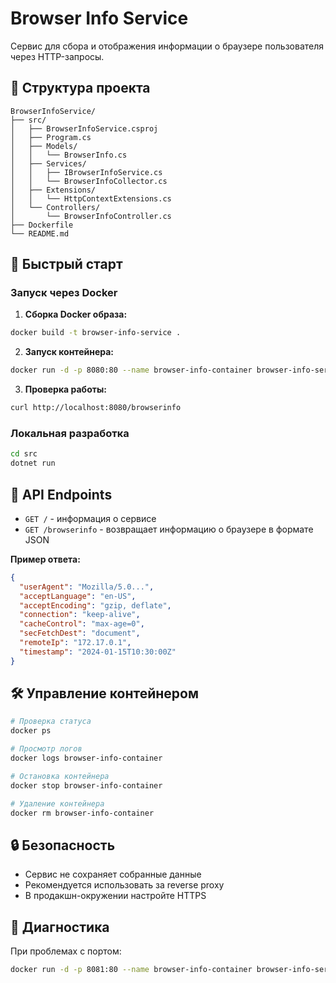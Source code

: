 # Browser Info Service

Сервис для сбора и отображения информации о браузере пользователя через HTTP-запросы.

## 📁 Структура проекта

```
BrowserInfoService/
├── src/
│   ├── BrowserInfoService.csproj
│   ├── Program.cs
│   ├── Models/
│   │   └── BrowserInfo.cs
│   ├── Services/
│   │   ├── IBrowserInfoService.cs
│   │   └── BrowserInfoCollector.cs
│   ├── Extensions/
│   │   └── HttpContextExtensions.cs
│   └── Controllers/
│       └── BrowserInfoController.cs
├── Dockerfile
└── README.md
```

## 🚀 Быстрый старт

### Запуск через Docker

1. **Сборка Docker образа:**
```bash
docker build -t browser-info-service .
```

2. **Запуск контейнера:**
```bash
docker run -d -p 8080:80 --name browser-info-container browser-info-service
```

3. **Проверка работы:**
```bash
curl http://localhost:8080/browserinfo
```

### Локальная разработка

```bash
cd src
dotnet run
```

## 📡 API Endpoints

- `GET /` - информация о сервисе
- `GET /browserinfo` - возвращает информацию о браузере в формате JSON

**Пример ответа:**
```json
{
  "userAgent": "Mozilla/5.0...",
  "acceptLanguage": "en-US",
  "acceptEncoding": "gzip, deflate",
  "connection": "keep-alive",
  "cacheControl": "max-age=0",
  "secFetchDest": "document",
  "remoteIp": "172.17.0.1",
  "timestamp": "2024-01-15T10:30:00Z"
}
```

## 🛠️ Управление контейнером

```bash
# Проверка статуса
docker ps

# Просмотр логов
docker logs browser-info-container

# Остановка контейнера
docker stop browser-info-container

# Удаление контейнера
docker rm browser-info-container
```

## 🔒 Безопасность

- Сервис не сохраняет собранные данные
- Рекомендуется использовать за reverse proxy
- В продакшн-окружении настройте HTTPS

## 🐛 Диагностика

При проблемах с портом:
```bash
docker run -d -p 8081:80 --name browser-info-container browser-info-service
```
